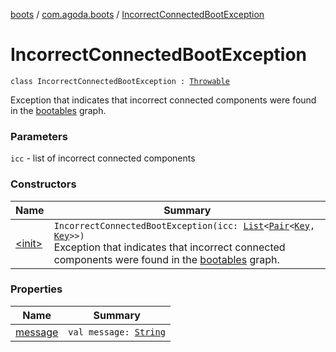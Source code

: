 [boots](../../index.md) / [com.agoda.boots](../index.md) / [IncorrectConnectedBootException](./index.md)

# IncorrectConnectedBootException

`class IncorrectConnectedBootException : `[`Throwable`](https://kotlinlang.org/api/latest/jvm/stdlib/kotlin/-throwable/index.html)

Exception that indicates that incorrect connected components were found in
the [bootables](../-bootable/index.md) graph.

### Parameters

`icc` - list of incorrect connected components

### Constructors

| Name | Summary |
|---|---|
| [&lt;init&gt;](-init-.md) | `IncorrectConnectedBootException(icc: `[`List`](https://kotlinlang.org/api/latest/jvm/stdlib/kotlin.collections/-list/index.html)`<`[`Pair`](https://kotlinlang.org/api/latest/jvm/stdlib/kotlin/-pair/index.html)`<`[`Key`](../-key/index.md)`, `[`Key`](../-key/index.md)`>>)`<br>Exception that indicates that incorrect connected components were found in the [bootables](../-bootable/index.md) graph. |

### Properties

| Name | Summary |
|---|---|
| [message](message.md) | `val message: `[`String`](https://kotlinlang.org/api/latest/jvm/stdlib/kotlin/-string/index.html) |
